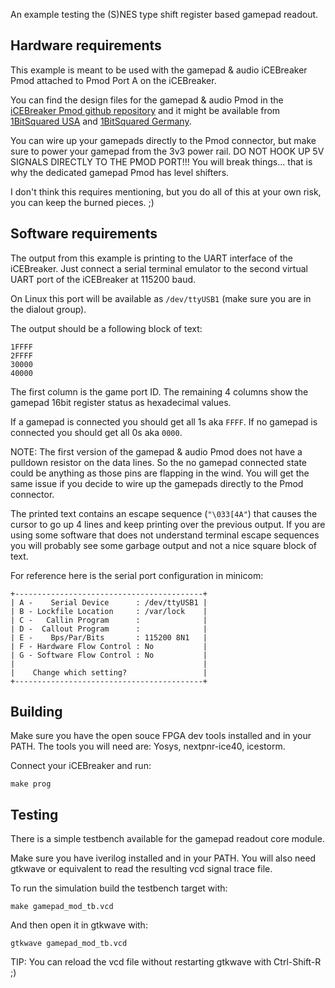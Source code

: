 An example testing the (S)NES type shift register based gamepad readout.

## Hardware requirements

This example is meant to be used with the gamepad & audio iCEBreaker Pmod attached to Pmod Port A on the iCEBreaker.

You can find the design files for the gamepad & audio Pmod in the [iCEBreaker Pmod github repository](https://github.com/icebreaker-fpga/icebreaker-pmod/tree/master/gamepad-n-audio) and it might be available from [1BitSquared USA](https://1bitsquared.com/collections/fpga) and [1BitSquared Germany](https://1bitsquared.de/collections/fpga).

You can wire up your gamepads directly to the Pmod connector, but make sure to power your gamepad from the 3v3 power rail. DO NOT HOOK UP 5V SIGNALS DIRECTLY TO THE PMOD PORT!!! You will break things... that is why the dedicated gamepad Pmod has level shifters.

I don't think this requires mentioning, but you do all of this at your own risk, you can keep the burned pieces. ;)

## Software requirements

The output from this example is printing to the UART interface of the iCEBreaker. Just connect a serial terminal emulator to the second virtual UART port of the iCEBreaker at 115200 baud.

On Linux this port will be available as `/dev/ttyUSB1` (make sure you are in the dialout group).

The output should be a following block of text:

```
1FFFF
2FFFF
30000
40000
```

The first column is the game port ID. The remaining 4 columns show the gamepad 16bit register status as hexadecimal values.

If a gamepad is connected you should get all 1s aka `FFFF`. If no gamepad is connected you should get all 0s aka `0000`.

NOTE: The first version of the gamepad & audio Pmod does not have a pulldown resistor on the data lines. So the no gamepad connected state could be anything as those pins are flapping in the wind. You will get the same issue if you decide to wire up the gamepads directly to the Pmod connector.

The printed text contains an escape sequence (`"\033[4A"`) that causes the cursor to go up 4 lines and keep printing over the previous output. If you are using some software that does not understand terminal escape sequences you will probably see some garbage output and not a nice square block of text.

For reference here is the serial port configuration in minicom:

```
+------------------------------------------+
| A -    Serial Device      : /dev/ttyUSB1 |
| B - Lockfile Location     : /var/lock    |
| C -   Callin Program      :              |
| D -  Callout Program      :              |
| E -    Bps/Par/Bits       : 115200 8N1   |
| F - Hardware Flow Control : No           |
| G - Software Flow Control : No           |
|                                          |
|    Change which setting?                 |
+------------------------------------------+
```

## Building

Make sure you have the open souce FPGA dev tools installed and in your PATH. The tools you will need are: Yosys, nextpnr-ice40, icestorm.

Connect your iCEBreaker and run:

```
make prog
```

## Testing

There is a simple testbench available for the gamepad readout core module.

Make sure you have iverilog installed and in your PATH. You will also need gtkwave or equivalent to read the resulting vcd signal trace file.

To run the simulation build the testbench target with:

```
make gamepad_mod_tb.vcd
```

And then open it in gtkwave with:
```
gtkwave gamepad_mod_tb.vcd
```

TIP: You can reload the vcd file without restarting gtkwave with Ctrl-Shift-R ;)
